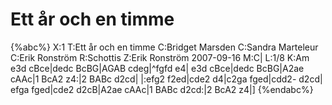 # Ett år och en timme

{%abc%}
X:1
T:Ett år och en timme
C:Bridget Marsden
C:Sandra Marteleur
C:Erik Ronström
R:Schottis
Z:Erik Ronström 2007-09-16
M:C|
L:1/8
K:Am
e3d cBce|dedc BcBG|AGAB cdeg|^fgfd e4|
e3d cBce|dedc BcBG|A2ae cAAc|1 BcA2 z4:|2 BABc d2cd|
|:efg2 f2ed|cde2 d4|c2ga fged|cdd2- d2cd|
efga fged|cde2 d2cB|A2ae cAAc|1 BABc d2cd:|2 BcA2 z4|]
{%endabc%}

